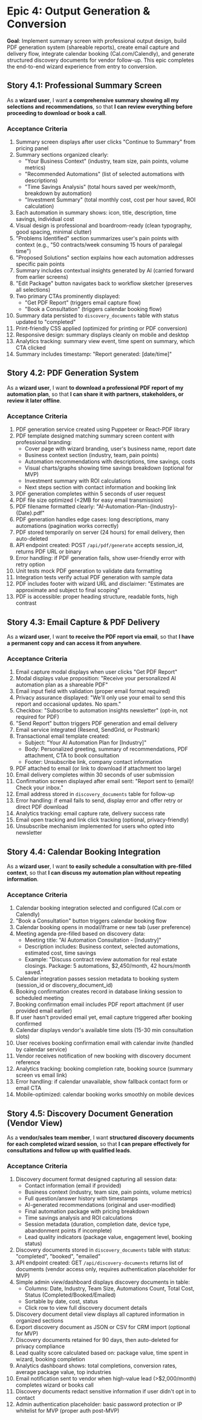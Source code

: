 # Epic 4: Output Generation & Conversion

**Goal**: Implement summary screen with professional output design, build PDF generation system (shareable reports), create email capture and delivery flow, integrate calendar booking (Cal.com/Calendly), and generate structured discovery documents for vendor follow-up. This epic completes the end-to-end wizard experience from entry to conversion.

## Story 4.1: Professional Summary Screen

As a **wizard user**,
I want **a comprehensive summary showing all my selections and recommendations**,
so that **I can review everything before proceeding to download or book a call**.

### Acceptance Criteria

1. Summary screen displays after user clicks "Continue to Summary" from pricing panel
2. Summary sections organized clearly:
   - "Your Business Context" (industry, team size, pain points, volume metrics)
   - "Recommended Automations" (list of selected automations with descriptions)
   - "Time Savings Analysis" (total hours saved per week/month, breakdown by automation)
   - "Investment Summary" (total monthly cost, cost per hour saved, ROI calculation)
3. Each automation in summary shows: icon, title, description, time savings, individual cost
4. Visual design is professional and boardroom-ready (clean typography, good spacing, minimal clutter)
5. "Problems Identified" section summarizes user's pain points with context (e.g., "50 contracts/week consuming 15 hours of paralegal time")
6. "Proposed Solutions" section explains how each automation addresses specific pain points
7. Summary includes contextual insights generated by AI (carried forward from earlier screens)
8. "Edit Package" button navigates back to workflow sketcher (preserves all selections)
9. Two primary CTAs prominently displayed:
   - "Get PDF Report" (triggers email capture flow)
   - "Book a Consultation" (triggers calendar booking flow)
10. Summary data persisted to `discovery_documents` table with status updated to "completed"
11. Print-friendly CSS applied (optimized for printing or PDF conversion)
12. Responsive design: summary displays cleanly on mobile and desktop
13. Analytics tracking: summary view event, time spent on summary, which CTA clicked
14. Summary includes timestamp: "Report generated: [date/time]"

## Story 4.2: PDF Generation System

As a **wizard user**,
I want **to download a professional PDF report of my automation plan**,
so that **I can share it with partners, stakeholders, or review it later offline**.

### Acceptance Criteria

1. PDF generation service created using Puppeteer or React-PDF library
2. PDF template designed matching summary screen content with professional branding:
   - Cover page with wizard branding, user's business name, report date
   - Business context section (industry, team, pain points)
   - Automation recommendations with descriptions, time savings, costs
   - Visual charts/graphs showing time savings breakdown (optional for MVP)
   - Investment summary with ROI calculations
   - Next steps section with contact information and booking link
3. PDF generation completes within 5 seconds of user request
4. PDF file size optimized (<2MB for easy email transmission)
5. PDF filename formatted clearly: "AI-Automation-Plan-{Industry}-{Date}.pdf"
6. PDF generation handles edge cases: long descriptions, many automations (pagination works correctly)
7. PDF stored temporarily on server (24 hours) for email delivery, then auto-deleted
8. API endpoint created: POST `/api/pdf/generate` accepts session_id, returns PDF URL or binary
9. Error handling: if PDF generation fails, show user-friendly error with retry option
10. Unit tests mock PDF generation to validate data formatting
11. Integration tests verify actual PDF generation with sample data
12. PDF includes footer with wizard URL and disclaimer: "Estimates are approximate and subject to final scoping"
13. PDF is accessible: proper heading structure, readable fonts, high contrast

## Story 4.3: Email Capture & PDF Delivery

As a **wizard user**,
I want **to receive the PDF report via email**,
so that **I have a permanent copy and can access it from anywhere**.

### Acceptance Criteria

1. Email capture modal displays when user clicks "Get PDF Report"
2. Modal displays value proposition: "Receive your personalized AI automation plan as a shareable PDF"
3. Email input field with validation (proper email format required)
4. Privacy assurance displayed: "We'll only use your email to send this report and occasional updates. No spam."
5. Checkbox: "Subscribe to automation insights newsletter" (opt-in, not required for PDF)
6. "Send Report" button triggers PDF generation and email delivery
7. Email service integrated (Resend, SendGrid, or Postmark)
8. Transactional email template created:
   - Subject: "Your AI Automation Plan for [Industry]"
   - Body: Personalized greeting, summary of recommendations, PDF attachment, CTA to book consultation
   - Footer: Unsubscribe link, company contact information
9. PDF attached to email (or link to download if attachment too large)
10. Email delivery completes within 30 seconds of user submission
11. Confirmation screen displayed after email sent: "Report sent to {email}! Check your inbox."
12. Email address stored in `discovery_documents` table for follow-up
13. Error handling: if email fails to send, display error and offer retry or direct PDF download
14. Analytics tracking: email capture rate, delivery success rate
15. Email open tracking and link click tracking (optional, privacy-friendly)
16. Unsubscribe mechanism implemented for users who opted into newsletter

## Story 4.4: Calendar Booking Integration

As a **wizard user**,
I want **to easily schedule a consultation with pre-filled context**,
so that **I can discuss my automation plan without repeating information**.

### Acceptance Criteria

1. Calendar booking integration selected and configured (Cal.com or Calendly)
2. "Book a Consultation" button triggers calendar booking flow
3. Calendar booking opens in modal/iframe or new tab (user preference)
4. Meeting agenda pre-filled based on discovery data:
   - Meeting title: "AI Automation Consultation - [Industry]"
   - Description includes: Business context, selected automations, estimated cost, time savings
   - Example: "Discuss contract review automation for real estate closings. Package: 5 automations, $2,450/month, 42 hours/month saved."
5. Calendar integration passes session metadata to booking system (session_id or discovery_document_id)
6. Booking confirmation creates record in database linking session to scheduled meeting
7. Booking confirmation email includes PDF report attachment (if user provided email earlier)
8. If user hasn't provided email yet, email capture triggered after booking confirmed
9. Calendar displays vendor's available time slots (15-30 min consultation slots)
10. User receives booking confirmation email with calendar invite (handled by calendar service)
11. Vendor receives notification of new booking with discovery document reference
12. Analytics tracking: booking completion rate, booking source (summary screen vs email link)
13. Error handling: if calendar unavailable, show fallback contact form or email CTA
14. Mobile-optimized: calendar booking works smoothly on mobile devices

## Story 4.5: Discovery Document Generation (Vendor View)

As a **vendor/sales team member**,
I want **structured discovery documents for each completed wizard session**,
so that **I can prepare effectively for consultations and follow up with qualified leads**.

### Acceptance Criteria

1. Discovery document format designed capturing all session data:
   - Contact information (email if provided)
   - Business context (industry, team size, pain points, volume metrics)
   - Full question/answer history with timestamps
   - AI-generated recommendations (original and user-modified)
   - Final automation package with pricing breakdown
   - Time savings analysis and ROI calculations
   - Session metadata (duration, completion date, device type, abandonment points if incomplete)
   - Lead quality indicators (package value, engagement level, booking status)
2. Discovery documents stored in `discovery_documents` table with status: "completed", "booked", "emailed"
3. API endpoint created: GET `/api/discovery-documents` returns list of documents (vendor access only, requires authentication placeholder for MVP)
4. Simple admin view/dashboard displays discovery documents in table:
   - Columns: Date, Industry, Team Size, Automations Count, Total Cost, Status (Completed/Booked/Emailed)
   - Sortable by date, cost, status
   - Click row to view full discovery document details
5. Discovery document detail view displays all captured information in organized sections
6. Export discovery document as JSON or CSV for CRM import (optional for MVP)
7. Discovery documents retained for 90 days, then auto-deleted for privacy compliance
8. Lead quality score calculated based on: package value, time spent in wizard, booking completion
9. Analytics dashboard shows: total completions, conversion rates, average package value, top industries
10. Email notification sent to vendor when high-value lead (>$2,000/month) completes wizard or books call
11. Discovery documents redact sensitive information if user didn't opt in to contact
12. Admin authentication placeholder: basic password protection or IP whitelist for MVP (proper auth post-MVP)
